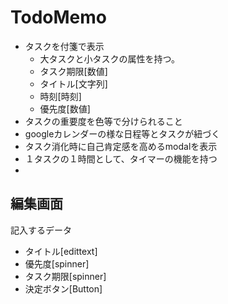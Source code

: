 # TodoMemo
  
- タスクを付箋で表示
  - 大タスクと小タスクの属性を持つ。
  - タスク期限[数値]
  - タイトル[文字列]
  - 時刻[時刻]
  - 優先度[数値]
- タスクの重要度を色等で分けられること
- googleカレンダーの様な日程等とタスクが紐づく
- タスク消化時に自己肯定感を高めるmodalを表示
- １タスクの１時間として、タイマーの機能を持つ
-

## 編集画面
記入するデータ
- タイトル[edittext]
- 優先度[spinner]
- タスク期限[spinner]
- 決定ボタン[Button]

